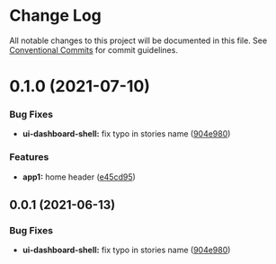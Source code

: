 # Change Log

All notable changes to this project will be documented in this file.
See [Conventional Commits](https://conventionalcommits.org) for commit guidelines.

# 0.1.0 (2021-07-10)


### Bug Fixes

* **ui-dashboard-shell:** fix typo in stories name ([904e980](https://github.com/vladislav1010/lucid/commit/904e980e3889165f91171e4e361570e2aac9b777))


### Features

* **app1:** home header ([e45cd95](https://github.com/vladislav1010/lucid/commit/e45cd95b636f6fd57fcbdebc989bd316eff8108e))





## 0.0.1 (2021-06-13)


### Bug Fixes

* **ui-dashboard-shell:** fix typo in stories name ([904e980](https://github.com/vladislav1010/lucid/commit/904e980e3889165f91171e4e361570e2aac9b777))
